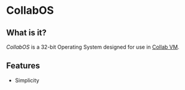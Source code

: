 # CollabOS
## What is it?
*CollabOS* is a 32-bit Operating System designed for use in [Collab VM](computernewb.com/collab-vm/).   
## Features

 - Simplicity
